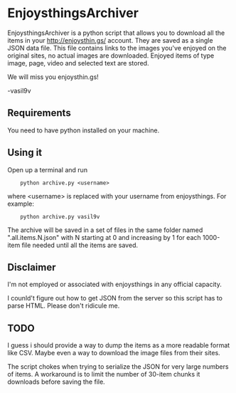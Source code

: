 # EnjoysthingsArchiver

EnjoysthingsArchiver is a python script that allows you to download all the items in your http://enjoysthin.gs/ account. They are saved as a single JSON data file. This file contains links to the images you've enjoyed on the original sites, no actual images are downloaded. Enjoyed items of type image, page, video and selected text are stored.

We will miss you enjoysthin.gs!

-vasil9v

## Requirements

You need to have python installed on your machine.

## Using it

Open up a terminal and run
```
    python archive.py <username>
```
where &lt;username&gt; is replaced with your username from enjoysthings. For example:
```
    python archive.py vasil9v
```
The archive will be saved in a set of files in the same folder named "<username>.all.items.N.json" with N starting at 0 and increasing by 1 for each 1000-item file needed until all the items are saved.

## Disclaimer

I'm not employed or associated with enjoysthings in any official capacity.

I counld't figure out how to get JSON from the server so this script has to parse HTML. Please don't ridicule me.

## TODO

I guess i should provide a way to dump the items as a more readable format like CSV. Maybe even a way to download the image files from their sites.

The script chokes when trying to serialize the JSON for very large numbers of items. A workaround is to limit the number of 30-item chunks it downloads before saving the file.
